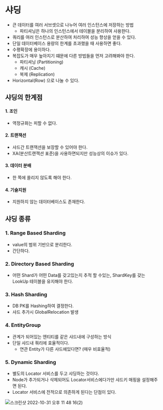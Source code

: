 # 샤딩
- 큰 데이터를 여러 서브셋으로 나누어 여러 인스턴스에 저장하는 방법
  - 파티셔닝은 하나의 인스턴스에서 테이블을 분리하여 사용한다.
- 쿼리를 여러 인스턴스로 분산하여 처리하여 성능 향상을 얻을 수 있다.
- 단일 데이터베이스 용량의 한계를 초과했을 때 사용하면 좋다.
- 수평확장에 용이하다.
- 복잡도가 매우 높아지기 떄문에 다른 방법들을 먼저 고려해봐야 한다.
  - 파티셔닝 (Partitioning)
  - 캐시 (Cache)
  - 복제 (Replication)
- Horizontal(Row) 으로 나눌 수 있다.

## 샤딩의 한계점

#### 1. 조인
- 역정규화는 피할 수 없다.

#### 2. 트랜잭션
- 샤드간 트랜잭션을 보장할 수 있어야 한다.
- XA(분산트랜잭션 표준)을 사용하면되지만 성능상의 이슈가 있다.

#### 3. 데이터 분배
- 한 쪽에 쏠리지 않도록 해야 한다.

#### 4. 기술지원
- 지원하지 않는 데이터베이스도 존재한다.

## 샤딩 종류

### 1. Range Based Sharding
- value의 범위 기반으로 분리한다.
- 간단하다.

### 2. Directory Based Sharding
- 어떤 Shard가 어떤 Data를 갖고있는지 추적 할 수있는, ShardKey를 갖는 LookUp 테이블을 유지해야 한다.

### 3. Hash Sharding
- DB PK를 Hashing하여 결정한다.
- 샤드 추가시 GlobalRelocation 발생

### 4. EntityGroup
- 관계가 되어있는 엔티티를 같은 샤드내에 구성하는 방식
- 단일 샤드내 쿼리에 효율적이다.
  - 연관 Entity가 다른 샤드에있다면? (매우 비효율적)

### 5. Dynamic Sharding
- 별도의 Locator 서비스를 두고 샤딩하는 것이다.
- Node가 추가되거나 삭제되어도 Locator서비스에다가만 샤드키 매핑을 설정해주면 된다.
- Locator 서비스에 전적으로 의존하게 된다는 단점이 있다.

![스크린샷 2022-10-31 오후 11 48 16(2)](https://user-images.githubusercontent.com/57896918/199036647-a0b6058c-80dd-4a9e-8ac1-ae7306a961d7.png)

